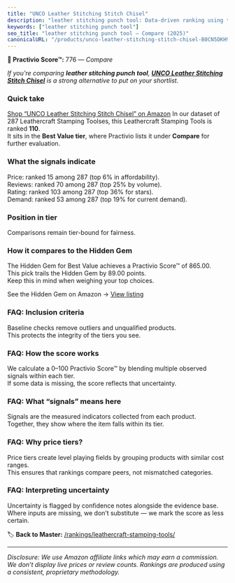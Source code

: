 ```yaml
---
title: "UNCO Leather Stitching Stitch Chisel"
description: "leather stitching punch tool: Data-driven ranking using the Practivio Score™. Positioned by quality, value, demand, findability, momentum."
keywords: ["leather stitching punch tool"]
seo_title: "leather stitching punch tool — Compare (2025)"
canonicalURL: "/products/unco-leather-stitching-stitch-chisel-B0CN5DKH9H/"
---
```


**🛒 Practivio Score™:** 776 — _Compare_


*If you're comparing **leather stitching punch tool**, **[UNCO Leather Stitching Stitch Chisel](https://www.amazon.com/dp/B0CN5DKH9H?tag=practivio-20)** is a strong alternative to put on your shortlist.*
### Quick take
[Shop “UNCO Leather Stitching Stitch Chisel” on Amazon](https://www.amazon.com/dp/B0CN5DKH9H?tag=practivio-20)
In our dataset of 287 Leathercraft Stamping Toolses, this Leathercraft Stamping Tools is ranked **110**.  
It sits in the **Best Value tier**, where Practivio lists it under **Compare** for further evaluation.

### What the signals indicate
Price: ranked 15 among 287 (top 6% in affordability).  
Reviews: ranked 70 among 287 (top 25% by volume).  
Rating: ranked 103 among 287 (top 36% for stars).  
Demand: ranked 53 among 287 (top 19% for current demand).

### Position in tier
Comparisons remain tier-bound for fairness.

### How it compares to the Hidden Gem
The Hidden Gem for Best Value achieves a Practivio Score™ of 865.00.  
This pick trails the Hidden Gem by 89.00 points.  
Keep this in mind when weighing your top choices.  

See the Hidden Gem on Amazon → [View listing](https://www.amazon.com/dp/B014549SNG?tag=practivio-20)

### FAQ: Inclusion criteria
Baseline checks remove outliers and unqualified products.  
This protects the integrity of the tiers you see.

### FAQ: How the score works
We calculate a 0–100 Practivio Score™ by blending multiple observed signals within each tier.  
If some data is missing, the score reflects that uncertainty.

### FAQ: What “signals” means here
Signals are the measured indicators collected from each product.  
Together, they show where the item falls within its tier.

### FAQ: Why price tiers?
Price tiers create level playing fields by grouping products with similar cost ranges.  
This ensures that rankings compare peers, not mismatched categories.

### FAQ: Interpreting uncertainty
Uncertainty is flagged by confidence notes alongside the evidence base.  
Where inputs are missing, we don’t substitute — we mark the score as less certain.

<!-- Missing template for Compare/CompareWithinPriceClass -->


🏷️ **Back to Master:** [/rankings/leathercraft-stamping-tools/](/rankings/leathercraft-stamping-tools/)

---
_Disclosure: We use Amazon affiliate links which may earn a commission. We don’t display live prices or review counts. Rankings are produced using a consistent, proprietary methodology._
